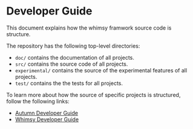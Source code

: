 # Developer Guide

This document explains how the whimsy framwork source code is structure.

The repository has the following top-level directories:

- `doc/` contains the documentation of all projects. 
- `src/` contains the source code of all projects.
- `experimental/` contains the source of the experimental features of all projects.
- `test/` contains the the tests for all projects.

To learn more about how the source of specific projects is structured, follow the following links:

- [Autumn Developer Guide](/doc/autumn/dev-guide.md)
- [Whimsy Developer Guide](/doc/whimsy/dev-guide.md)

